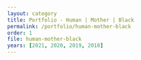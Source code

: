 ```yaml
---
layout: category
title: Portfolio - Human | Mother | Black
permalink: /portfolio/human-mother-black
order: 1
file: human-mother-black
years: [2021, 2020, 2019, 2018]
---
```


